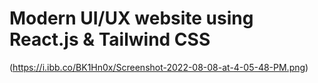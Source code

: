 # Modern UI/UX website using React.js & Tailwind CSS

(https://i.ibb.co/BK1Hn0x/Screenshot-2022-08-08-at-4-05-48-PM.png)

